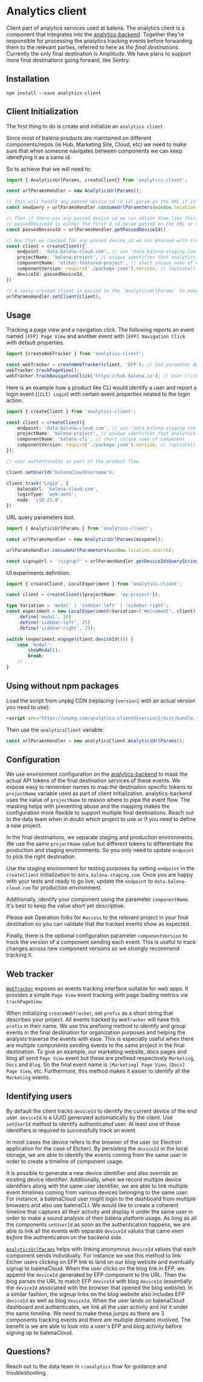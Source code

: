 Analytics client
================

Client part of analytics services used at balena.
The analytics client is a component that integrates into the [analytics-backend](https://github.com/balena-io/analytics-backend). Together they're responsible for processing the analytics tracking events before forwarding them to the relevant parties, referred to here as *the final destinations*.
Currently the only final destination is Amplitude. We have plans to support more final destinations going forward, like Sentry.

## Installation

```
npm install --save analytics-client
```


## Client Initialization
The first thing to do is create and initialize an `analytics client`.

Since most of balena products are maintained on different components/repos (ie Hub, Marketing Site, Cloud, etc) we need to make sure that
when someone navigates between components we can keep identifying it as a same id.

So to achieve that we will need to:

```typescript
import { AnalyticsUrlParams, createClient} from 'analytics-client';

const urlParamsHandler = new AnalyticsUrlParams();

// This will handle any passed device id (d_id) param on the URL if it exists, save it on a cookie and return a "clean" query string without the d_id param
const newQuery = urlParamsHandler.consumeUrlParameters(window.location.search) ?? null;

// Then if there was any passed device id we can obtain them like this.
// passedDeviceId is either the first d_id param passed on the URL or null
const passedDeviceId = urlParamsHandler.getPassedDeviceId()

// Now that we checked for any passed device_id we can proceed with creating and initializing the client
const client = createClient({
    endpoint: 'data.balena-cloud.com', // use 'data.balena-staging.com' for testing
    projectName: 'balena-project', // unique identifier that analytics-backend expects
    componentName: 'etcher-featured-project', // short unique name of component
    componentVersion: require('./package.json').version, // (optional) automated version reporting
    deviceId: passedDeviceId,
})

// A newly created client is passed to the `AnalyticsUrlParams` to make it fully functional.
urlParamsHandler.setClient(client);
```

## Usage
Tracking a page view and a navigation click. The following reports an event named `[EFP] Page View` and another event with `[EFP] Navigation Click` with default properties.

```typescript
import {createWebTracker } from 'analytics-client';

const webTracker = createWebTracker(client, 'EFP'); // 2nd parameter defines the prefix of event names
webTracker.trackPageView();
webTracker.trackNavigationClick('https://hub.balena.io'); // User clicks on a button to navigate to the Hub
```

Here is an example how a product like CLI would identify a user and report a login event (`[CLI] Login`) with certain event properties related to the login action.

```typescript
import { createClient } from 'analytics-client';

const client = createClient({
    endpoint: 'data.balena-cloud.com', // use 'data.balena-staging.com' for testing
    projectName: 'balena-project', // unique identifier that analytics-backend expects
    componentName: 'balena-cli', // short unique name of component
    componentVersion: require('./package.json').version, // (optional) automated version reporting
});

// user authenticates as part of the product flow

client.setUserId('balenaCloudUsername');

client.track('Login', {
    balenaUrl: 'balena-cloud.com',
    loginType: 'web-auth',
    node: 'v10.21.0',
})
```

URL query parameters tool.

```typescript
import { AnalyticsUrlParams } from 'analytics-client';

const urlParamsHandler = new AnalyticsUrlParams(mixpanel);

urlParamsHandler.consumeUrlParameters(window.location.search);

const signupUrl = '/signup?' + urlParamsHandler.getDeviceIdsQueryString();
```

UI experiments definition.
```typescript
import { createClient, LocalExperiment } from 'analytics-client';

const client = createClient({projectName: 'my-project'});

type Variation = 'modal' | 'sidebar-left' | 'sidebar-right';
const experiment = new LocalExperiment<Variation>('WelcomeUI', client)
    .define('modal', 50)
    .define('sidebar-left', 25)
    .define('sidebar-right', 25);

switch (experiment.engage(client.deviceId())) {
    case 'modal':
        showModal();
        break;
    // ...
}
```

## Using without npm packages

Load the script from unpkg CDN (replacing `{version}` with an actual version you need to use):
```html
<script src="https://unpkg.com/analytics-client@{version}/dist/bundle.js"></script>
```
Then use the `analyticsClient` variable:
```js
const urlParamsHandler = new analyticsClient.AnalyticsUrlParams();
```

## Configuration

We use environment configuration on the [analytics-backend](https://github.com/balena-io/analytics-backend) to mask the actual API tokens of the final destination services of these events.
We expose easy to remember names to map the destination specific tokens to `projectName` variable used as part of client initialization. analytics-backend uses the value of `projectName` to reason where to pipe the event flow.
The masking helps with preventing abuse and the mapping makes the configuration more flexible to support multiple final destinations.
Reach out to the data team when in doubt which project to use or if you need to define a new project.

In the final destinations, we separate staging and production environments. We use the same `projectName` value but different tokens to differentiate the production and staging environments. So you only need to update `endpoint` to pick the right destination.

Use the staging environment for testing purposes by setting `endpoint` in the `createClient` initialization to `data.balena-staging.com`. Once you are happy with your tests and ready to go live, update the `endpoint` to `data.balena-cloud.com` for production environment.

Additionally, identify your component using the parameter `componentName`. It's best to keep the value short yet descriptive.

Please ask Operation folks for `#access` to the relevant project in your final destination so you can validate that the tracked events show as expected.

Finally, there is the optional configuration parameter `componentVersion` to track the version of a component sending each event. This is useful to track changes across new component versions so we strongly recommend tracking it.

## Web tracker

[`WebTracker`](src/web.ts) exposes an events tracking interface suitable for web apps. It provides a simple `Page View` event tracking with page loading metrics via `trackPageView`.

When initializing `createWebTracker`, set `prefix` as a short string that describes your project. All events tracked by `WebTracker` will have this `prefix` in their name.
We use this prefixing method to identify and group events in the final destination for organization purposes and helping the analysts traverse the events with ease.
This is especially useful when there are multiple components sending events to the same project in the final destination. To give an example, our marketing website, docs pages and blog all send `Page View` event but these are prefixed respectively `Marketing`, `Docs` and `Blog`. So the final event name is `[Marketing] Page View`, `[Docs] Page View`, etc. Furthermore, this method makes it easier to identify all the `Marketing` events.

## Identifying users

By default the client tracks `deviceId` to identify the current device of the end user. `deviceId` is a UUID generated automatically by the client. Use `setUserId` method to identify authenticated user. At least one of these identifiers is required to successfully track an event.

In most cases the device refers to the browser of the user (or Electron application for the case of Etcher). By persisting the `deviceId` in the local storage, we are able to identify the events coming from the same user in order to create a timeline of component usage.

It is possible to generate a new device identifier and also override an existing device identifier. Additionally, when we record multiple device identifiers along with the same user identifier, we are able to link multiple event timelines coming from various devices belonging to the same user.
For instance, a balenaCloud user might login to the dashboard from multiple browsers and also use balenaCLI. We would like to create a coherent timeline that captures all their activity and display it under the same user in order to make a sound analysis of their balena platform usage. As long as all the components `setUserId` as soon as the authentication happens, we are able to link all the events with separate `deviceId` values that came *even before* the authentication on the backend side.

[`AnalyticsUrlParams`](src/url-params.ts) helps with linking anonymous `deviceId` values that each component sends individually.
For instance we use this method to link Etcher users clicking on EFP link to land on our blog website and eventually signup to balenaCloud.
When the user clicks on the blog link in EFP, we append the `deviceId` generated by EFP component to the URL.
Then the blog parses the URL to match EFP `deviceId` with blog `deviceId` (essentially the `deviceId` associated with the browser that opened the blog website).
In a similar fashion, the signup links on the blog website also includes EFP `deviceId` as well as blog `deviceId`.
When the user lands on balenaCloud dashboard and authenticates, we link all the user activity and list it under the same timeline.
We need to make these jumps as there are 3 components tracking events and there are multiple domains involved.
The benefit is we are able to look into a user's EFP and blog activity before signing up to balenaCloud.


## Questions?

Reach out to the data team in `r/analytics` flow for guidance and troubleshooting.
